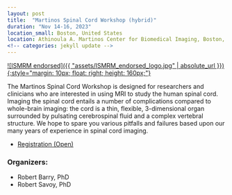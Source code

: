 ```yaml
---
layout: post
title:  "Martinos Spinal Cord Workshop (hybrid)"
duration: "Nov 14-16, 2023"
location_small: Boston, United States
location: Athinoula A. Martinos Center for Biomedical Imaging, Boston, Massachusetts, United States
<!-- categories: jekyll update -->
---
```


[![ISMRM endorsed]({{ "assets/ISMRM_endorsed_logo.jpg" | absolute_url }}){:style="margin: 10px; float: right; height: 160px;"}](https://www.ismrm.org)

The Martinos Spinal Cord Workshop is designed for researchers and clinicians who are interested in using MRI to study the human spinal cord. 
Imaging the spinal cord entails a number of complications compared to whole-brain imaging: the cord is a thin, flexible, 3-dimensional organ surrounded 
by pulsating cerebrospinal fluid and a complex vertebral structure. We hope to spare you various pitfalls and failures based upon our many years of 
experience in spinal cord imaging.

- [Registration (Open)](https://education.martinos.org/home/martinos-spinal-cord-workshop/)

### Organizers:

- Robert Barry, PhD
- Robert Savoy, PhD
